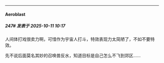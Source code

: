 ﻿
*****

####  Aeroblast  
##### 247#       发表于 2025-10-11 10:17

人间体打戏很卖力啊，可惜作为宇宙人打斗，特效表现力太简陋了，不如不要特效。

先不说后面莫名其妙的召唤兽反水，知道目标是自己怎么不飞到郊区……

